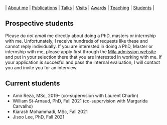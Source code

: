 | [About me](aboutme.md) | [Publications](publications.md) | [Talks](talks.md) | [Visits](visits.md) | [Awards](awards.md) | [Teaching](teaching.md) | [Students](student.md) | 


## Prospective students

Please *do not email* me directly about doing a PhD, masters or internship with me. Unfortunately, I receive hundreds of requests like these and cannot reply individually. If you are interested in doing a PhD, Master or internship with me, please apply first through the [Mila admission website](https://mila.quebec/en/cours/supervision/) and put in your selection there that you are interested in working with me. If your application is succesful and pass the internal evaluation, I will contact you and invite you for an interview.




## Current students

- Amir Reza, MSc, 2019- (co-supervision with Laurent Charlin)
- William St-Arnaud, PhD, Fall 2021 (co-supervision with Margarida Carvalho)
- Kiarash Mohammadi, MSc, Fall 2021
- Jisoo Lee, PhD, Fall 2021
